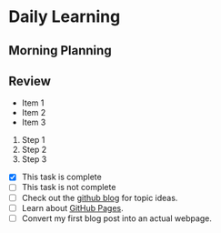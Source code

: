 # Daily Learning
## Morning Planning
## Review
- Item 1
- Item 2
- Item 3
1. Step 1
1. Step 2
1. Step 3
- [x] This task is complete
- [ ] This task is not complete
- [ ] Check out the [github blog](https://github.blog/) for topic ideas.
- [ ] Learn about [GitHub Pages](https://skills.github.com/#first-day-on-github).
- [ ] Convert my first blog post into an actual webpage.
